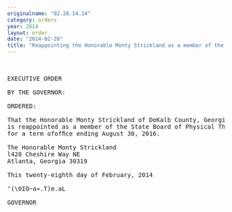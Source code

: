 ```yaml
---
originalname: "02.28.14.24"
category: orders
year: 2014
layout: order
date: "2014-02-28"
title: "Reappointing the Honorable Monty Strickland as a member of the State Board of Physical Therapy"
---
```

<pre>
 

EXECUTIVE ORDER

BY THE GOVERNOR:

ORDERED:

That the Honorable Monty Strickland of DeKalb County, Georgia,
is reappointed as a member of the State Board of Physical Therapy,
for a term ofofﬁce ending August 30, 2016.

The Honorable Monty Strickland
l428 Cheshire Way NE
Atlanta, Georgia 30319

This twenty-eighth day of February, 2014

‘(\0IO~a».T)e.aL

GOVERNOR

</pre>
